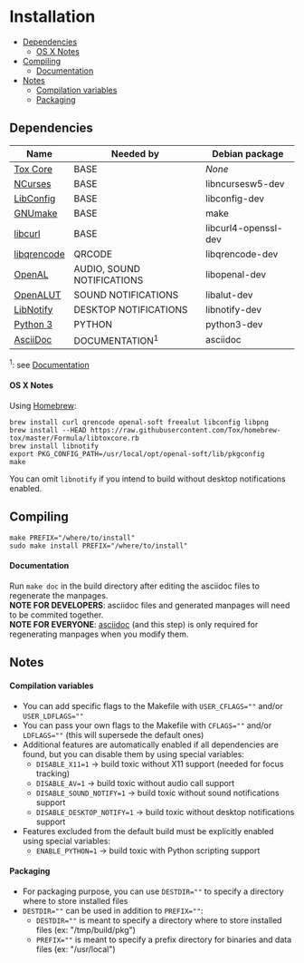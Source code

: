 # Installation
* [Dependencies](#dependencies)
  * [OS X Notes](#os-x-notes)
* [Compiling](#compiling)
  * [Documentation](#documentation)
* [Notes](#notes)
  * [Compilation variables](#compilation-variables)
  * [Packaging](#packaging)

## Dependencies
| Name                                                 | Needed by                  | Debian package      |
|------------------------------------------------------|----------------------------|---------------------|
| [Tox Core](https://github.com/toktok/c-toxcore)      | BASE                       | *None*              |
| [NCurses](https://www.gnu.org/software/ncurses)      | BASE                       | libncursesw5-dev    |
| [LibConfig](http://www.hyperrealm.com/libconfig)     | BASE                       | libconfig-dev       |
| [GNUmake](https://www.gnu.org/software/make)         | BASE                       | make                |
| [libcurl](http://curl.haxx.se/)                      | BASE                       | libcurl4-openssl-dev|
| [libqrencode](https://fukuchi.org/works/qrencode/)   | QRCODE                     | libqrencode-dev     |
| [OpenAL](http://openal.org)                          | AUDIO, SOUND NOTIFICATIONS | libopenal-dev       |
| [OpenALUT](http://openal.org)                        | SOUND NOTIFICATIONS        | libalut-dev         |
| [LibNotify](https://developer.gnome.org/libnotify)   | DESKTOP NOTIFICATIONS      | libnotify-dev       |
| [Python 3](http://www.python.org/)                   | PYTHON                     | python3-dev         |
| [AsciiDoc](http://asciidoc.org/index.html)           | DOCUMENTATION<sup>1</sup>  | asciidoc            |

<sup>1</sup>: see [Documentation](#documentation)

#### OS X Notes
Using [Homebrew](http://brew.sh):
```
brew install curl qrencode openal-soft freealut libconfig libpng
brew install --HEAD https://raw.githubusercontent.com/Tox/homebrew-tox/master/Formula/libtoxcore.rb
brew install libnotify
export PKG_CONFIG_PATH=/usr/local/opt/openal-soft/lib/pkgconfig
make
```

You can omit `libnotify` if you intend to build without desktop notifications enabled.

## Compiling
```
make PREFIX="/where/to/install"
sudo make install PREFIX="/where/to/install"
```

#### Documentation
Run `make doc` in the build directory after editing the asciidoc files to regenerate the manpages.<br />
**NOTE FOR DEVELOPERS**: asciidoc files and generated manpages will need to be commited together.<br />
**NOTE FOR EVERYONE**: [asciidoc](http://asciidoc.org/index.html) (and this step) is only required for regenerating manpages when you modify them.

## Notes

#### Compilation variables
* You can add specific flags to the Makefile with `USER_CFLAGS=""` and/or `USER_LDFLAGS=""`
* You can pass your own flags to the Makefile with `CFLAGS=""` and/or `LDFLAGS=""` (this will supersede the default ones)
* Additional features are automatically enabled if all dependencies are found, but you can disable them by using special variables:
  * `DISABLE_X11=1` → build toxic without X11 support (needed for focus tracking)
  * `DISABLE_AV=1` → build toxic without audio call support
  * `DISABLE_SOUND_NOTIFY=1` → build toxic without sound notifications support
  * `DISABLE_DESKTOP_NOTIFY=1` → build toxic without desktop notifications support
* Features excluded from the default build must be explicitly enabled using special variables:
  * `ENABLE_PYTHON=1` → build toxic with Python scripting support

#### Packaging
* For packaging purpose, you can use `DESTDIR=""` to specify a directory where to store installed files
* `DESTDIR=""` can be used in addition to `PREFIX=""`:
  * `DESTDIR=""` is meant to specify a directory where to store installed files (ex: "/tmp/build/pkg")
  * `PREFIX=""` is meant to specify a prefix directory for binaries and data files (ex: "/usr/local")
